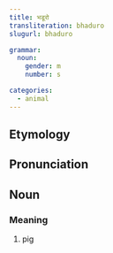 ```yaml
---
title: भडूरो
transliteration: bhaduro
slugurl: bhaduro

grammar: 
  noun:
    gender: m
    number: s

categories: 
  - animal
---
```


## Etymology

## Pronunciation

## Noun
### Meaning
1. pig
